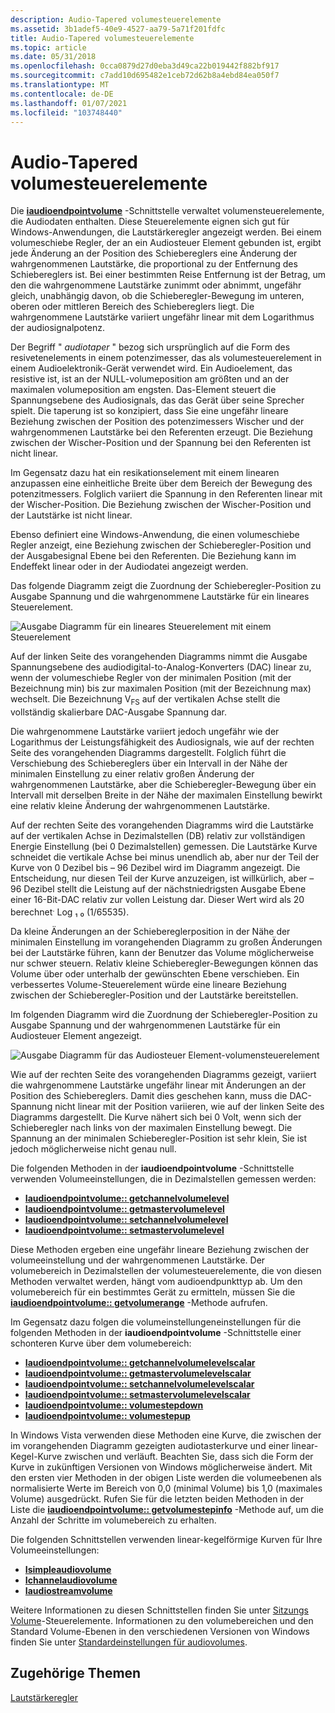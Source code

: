 ```yaml
---
description: Audio-Tapered volumesteuerelemente
ms.assetid: 3b1adef5-40e9-4527-aa79-5a71f201fdfc
title: Audio-Tapered volumesteuerelemente
ms.topic: article
ms.date: 05/31/2018
ms.openlocfilehash: 0cca0879d27d0eba3d49ca22b019442f882bf917
ms.sourcegitcommit: c7add10d695482e1ceb72d62b8a4ebd84ea050f7
ms.translationtype: MT
ms.contentlocale: de-DE
ms.lasthandoff: 01/07/2021
ms.locfileid: "103748440"
---
```

# <a name="audio-tapered-volume-controls"></a>Audio-Tapered volumesteuerelemente

Die [**iaudioendpointvolume**](/windows/desktop/api/Endpointvolume/nn-endpointvolume-iaudioendpointvolume) -Schnittstelle verwaltet volumensteuerelemente, die Audiodaten enthalten. Diese Steuerelemente eignen sich gut für Windows-Anwendungen, die Lautstärkeregler angezeigt werden. Bei einem volumeschiebe Regler, der an ein Audiosteuer Element gebunden ist, ergibt jede Änderung an der Position des Schiebereglers eine Änderung der wahrgenommenen Lautstärke, die proportional zu der Entfernung des Schiebereglers ist. Bei einer bestimmten Reise Entfernung ist der Betrag, um den die wahrgenommene Lautstärke zunimmt oder abnimmt, ungefähr gleich, unabhängig davon, ob die Schieberegler-Bewegung im unteren, oberen oder mittleren Bereich des Schiebereglers liegt. Die wahrgenommene Lautstärke variiert ungefähr linear mit dem Logarithmus der audiosignalpotenz.

Der Begriff " *audiotaper* " bezog sich ursprünglich auf die Form des resivetenelements in einem potenzimesser, das als volumesteuerelement in einem Audioelektronik-Gerät verwendet wird. Ein Audioelement, das resistive ist, ist an der NULL-volumeposition am größten und an der maximalen volumeposition am engsten. Das-Element steuert die Spannungsebene des Audiosignals, das das Gerät über seine Sprecher spielt. Die taperung ist so konzipiert, dass Sie eine ungefähr lineare Beziehung zwischen der Position des potenzimessers Wischer und der wahrgenommenen Lautstärke bei den Referenten erzeugt. Die Beziehung zwischen der Wischer-Position und der Spannung bei den Referenten ist nicht linear.

Im Gegensatz dazu hat ein resikationselement mit einem linearen anzupassen eine einheitliche Breite über dem Bereich der Bewegung des potenzitmessers. Folglich variiert die Spannung in den Referenten linear mit der Wischer-Position. Die Beziehung zwischen der Wischer-Position und der Lautstärke ist nicht linear.

Ebenso definiert eine Windows-Anwendung, die einen volumeschiebe Regler anzeigt, eine Beziehung zwischen der Schieberegler-Position und der Ausgabesignal Ebene bei den Referenten. Die Beziehung kann im Endeffekt linear oder in der Audiodatei angezeigt werden.

Das folgende Diagramm zeigt die Zuordnung der Schieberegler-Position zu Ausgabe Spannung und die wahrgenommene Lautstärke für ein lineares Steuerelement.

![Ausgabe Diagramm für ein lineares Steuerelement mit einem Steuerelement](images/taper1.jpg)

Auf der linken Seite des vorangehenden Diagramms nimmt die Ausgabe Spannungsebene des audiodigital-to-Analog-Konverters (DAC) linear zu, wenn der volumeschiebe Regler von der minimalen Position (mit der Bezeichnung min) bis zur maximalen Position (mit der Bezeichnung max) wechselt. Die Bezeichnung V<sub>FS</sub> auf der vertikalen Achse stellt die vollständig skalierbare DAC-Ausgabe Spannung dar.

Die wahrgenommene Lautstärke variiert jedoch ungefähr wie der Logarithmus der Leistungsfähigkeit des Audiosignals, wie auf der rechten Seite des vorangehenden Diagramms dargestellt. Folglich führt die Verschiebung des Schiebereglers über ein Intervall in der Nähe der minimalen Einstellung zu einer relativ großen Änderung der wahrgenommenen Lautstärke, aber die Schieberegler-Bewegung über ein Intervall mit derselben Breite in der Nähe der maximalen Einstellung bewirkt eine relativ kleine Änderung der wahrgenommenen Lautstärke.

Auf der rechten Seite des vorangehenden Diagramms wird die Lautstärke auf der vertikalen Achse in Dezimalstellen (DB) relativ zur vollständigen Energie Einstellung (bei 0 Dezimalstellen) gemessen. Die Lautstärke Kurve schneidet die vertikale Achse bei minus unendlich ab, aber nur der Teil der Kurve von 0 Dezibel bis – 96 Dezibel wird im Diagramm angezeigt. Die Entscheidung, nur diesen Teil der Kurve anzuzeigen, ist willkürlich, aber – 96 Dezibel stellt die Leistung auf der nächstniedrigsten Ausgabe Ebene einer 16-Bit-DAC relativ zur vollen Leistung dar. Dieser Wert wird als 20 berechnet<sup>.</sup> Log ₁ ₀ (1/65535).

Da kleine Änderungen an der Schiebereglerposition in der Nähe der minimalen Einstellung im vorangehenden Diagramm zu großen Änderungen bei der Lautstärke führen, kann der Benutzer das Volume möglicherweise nur schwer steuern. Relativ kleine Schieberegler-Bewegungen können das Volume über oder unterhalb der gewünschten Ebene verschieben. Ein verbessertes Volume-Steuerelement würde eine lineare Beziehung zwischen der Schieberegler-Position und der Lautstärke bereitstellen.

Im folgenden Diagramm wird die Zuordnung der Schieberegler-Position zu Ausgabe Spannung und der wahrgenommenen Lautstärke für ein Audiosteuer Element angezeigt.

![Ausgabe Diagramm für das Audiosteuer Element-volumensteuerelement](images/taper2.jpg)

Wie auf der rechten Seite des vorangehenden Diagramms gezeigt, variiert die wahrgenommene Lautstärke ungefähr linear mit Änderungen an der Position des Schiebereglers. Damit dies geschehen kann, muss die DAC-Spannung nicht linear mit der Position variieren, wie auf der linken Seite des Diagramms dargestellt. Die Kurve nähert sich bei 0 Volt, wenn sich der Schieberegler nach links von der maximalen Einstellung bewegt. Die Spannung an der minimalen Schieberegler-Position ist sehr klein, Sie ist jedoch möglicherweise nicht genau null.

Die folgenden Methoden in der **iaudioendpointvolume** -Schnittstelle verwenden Volumeeinstellungen, die in Dezimalstellen gemessen werden:

-   [**Iaudioendpointvolume:: getchannelvolumelevel**](/windows/desktop/api/Endpointvolume/nf-endpointvolume-iaudioendpointvolume-getchannelvolumelevel)
-   [**Iaudioendpointvolume:: getmastervolumelevel**](/windows/desktop/api/Endpointvolume/nf-endpointvolume-iaudioendpointvolume-getmastervolumelevel)
-   [**Iaudioendpointvolume:: setchannelvolumelevel**](/windows/desktop/api/Endpointvolume/nf-endpointvolume-iaudioendpointvolume-setchannelvolumelevel)
-   [**Iaudioendpointvolume:: setmastervolumelevel**](/windows/desktop/api/Endpointvolume/nf-endpointvolume-iaudioendpointvolume-setmastervolumelevel)

Diese Methoden ergeben eine ungefähr lineare Beziehung zwischen der volumeeinstellung und der wahrgenommenen Lautstärke. Der volumebereich in Dezimalstellen der volumesteuerelemente, die von diesen Methoden verwaltet werden, hängt vom audioendpunkttyp ab. Um den volumebereich für ein bestimmtes Gerät zu ermitteln, müssen Sie die [**iaudioendpointvolume:: getvolumerange**](/windows/desktop/api/Endpointvolume/nf-endpointvolume-iaudioendpointvolume-getvolumerange) -Methode aufrufen.

Im Gegensatz dazu folgen die volumeinstellungeneinstellungen für die folgenden Methoden in der **iaudioendpointvolume** -Schnittstelle einer schonteren Kurve über dem volumebereich:

-   [**Iaudioendpointvolume:: getchannelvolumelevelscalar**](/windows/desktop/api/Endpointvolume/nf-endpointvolume-iaudioendpointvolume-getchannelvolumelevelscalar)
-   [**Iaudioendpointvolume:: getmastervolumelevelscalar**](/windows/desktop/api/Endpointvolume/nf-endpointvolume-iaudioendpointvolume-getmastervolumelevelscalar)
-   [**Iaudioendpointvolume:: setchannelvolumelevelscalar**](/windows/desktop/api/Endpointvolume/nf-endpointvolume-iaudioendpointvolume-setchannelvolumelevelscalar)
-   [**Iaudioendpointvolume:: setmastervolumelevelscalar**](/windows/desktop/api/Endpointvolume/nf-endpointvolume-iaudioendpointvolume-setmastervolumelevelscalar)
-   [**Iaudioendpointvolume:: volumestepdown**](/windows/desktop/api/Endpointvolume/nf-endpointvolume-iaudioendpointvolume-volumestepdown)
-   [**Iaudioendpointvolume:: volumestepup**](/windows/desktop/api/Endpointvolume/nf-endpointvolume-iaudioendpointvolume-volumestepup)

In Windows Vista verwenden diese Methoden eine Kurve, die zwischen der im vorangehenden Diagramm gezeigten audiotasterkurve und einer linear-Kegel-Kurve zwischen und verläuft. Beachten Sie, dass sich die Form der Kurve in zukünftigen Versionen von Windows möglicherweise ändert. Mit den ersten vier Methoden in der obigen Liste werden die volumeebenen als normalisierte Werte im Bereich von 0,0 (minimal Volume) bis 1,0 (maximales Volume) ausgedrückt. Rufen Sie für die letzten beiden Methoden in der Liste die [**iaudioendpointvolume:: getvolumestepinfo**](/windows/desktop/api/Endpointvolume/nf-endpointvolume-iaudioendpointvolume-getvolumestepinfo) -Methode auf, um die Anzahl der Schritte im volumebereich zu erhalten.

Die folgenden Schnittstellen verwenden linear-kegelförmige Kurven für Ihre Volumeeinstellungen:

-   [**Isimpleaudiovolume**](/windows/desktop/api/Audioclient/nn-audioclient-isimpleaudiovolume)
-   [**Ichannelaudiovolume**](/windows/desktop/api/Audioclient/nn-audioclient-ichannelaudiovolume)
-   [**Iaudiostreamvolume**](/windows/desktop/api/Audioclient/nn-audioclient-iaudiostreamvolume)

Weitere Informationen zu diesen Schnittstellen finden Sie unter [Sitzungs Volume](session-volume-controls.md)-Steuerelemente. Informationen zu den volumebereichen und den Standard Volume-Ebenen in den verschiedenen Versionen von Windows finden Sie unter [Standardeinstellungen für audiovolumes](/windows-hardware/drivers/audio/default-audio-volume-settings).

## <a name="related-topics"></a>Zugehörige Themen

<dl> <dt>

[Lautstärkeregler](volume-controls.md)
</dt> </dl>

 

 
